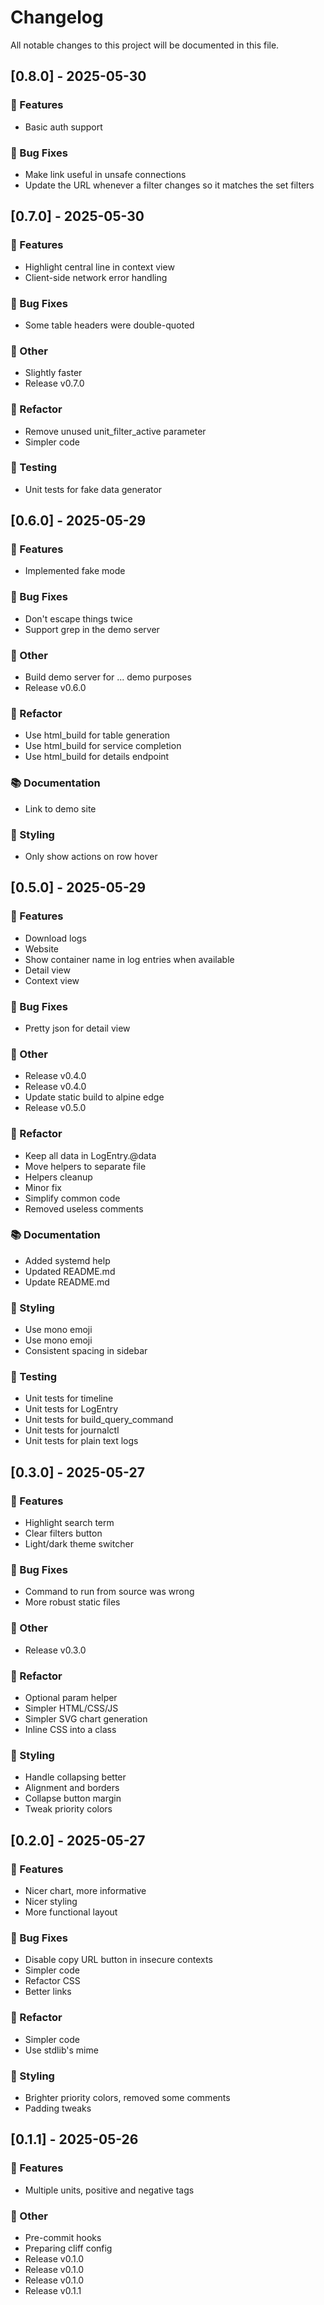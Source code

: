 # Changelog

All notable changes to this project will be documented in this file.

## [0.8.0] - 2025-05-30

### 🚀 Features

- Basic auth support

### 🐛 Bug Fixes

- Make link useful in unsafe connections
- Update the URL whenever a filter changes so it matches the set filters

## [0.7.0] - 2025-05-30

### 🚀 Features

- Highlight central line in context view
- Client-side network error handling

### 🐛 Bug Fixes

- Some table headers were double-quoted

### 💼 Other

- Slightly faster
- Release v0.7.0

### 🚜 Refactor

- Remove unused unit_filter_active parameter
- Simpler code

### 🧪 Testing

- Unit tests for fake data generator

## [0.6.0] - 2025-05-29

### 🚀 Features

- Implemented fake mode

### 🐛 Bug Fixes

- Don't escape things twice
- Support grep in the demo server

### 💼 Other

- Build demo server for ... demo purposes
- Release v0.6.0

### 🚜 Refactor

- Use html_build for table generation
- Use html_build for service completion
- Use html_build for details endpoint

### 📚 Documentation

- Link to demo site

### 🎨 Styling

- Only show actions on row hover

## [0.5.0] - 2025-05-29

### 🚀 Features

- Download logs
- Website
- Show container name in log entries when available
- Detail view
- Context view

### 🐛 Bug Fixes

- Pretty json for detail view

### 💼 Other

- Release v0.4.0
- Release v0.4.0
- Update static build to alpine edge
- Release v0.5.0

### 🚜 Refactor

- Keep all data in LogEntry.@data
- Move helpers to separate file
- Helpers cleanup
- Minor fix
- Simplify common code
- Removed useless comments

### 📚 Documentation

- Added systemd help
- Updated README.md
- Update README.md

### 🎨 Styling

- Use mono emoji
- Use mono emoji
- Consistent spacing in sidebar

### 🧪 Testing

- Unit tests for timeline
- Unit tests for LogEntry
- Unit tests for build_query_command
- Unit tests for journalctl
- Unit tests for plain text logs

## [0.3.0] - 2025-05-27

### 🚀 Features

- Highlight search term
- Clear filters button
- Light/dark theme switcher

### 🐛 Bug Fixes

- Command to run from source was wrong
- More robust static files

### 💼 Other

- Release v0.3.0

### 🚜 Refactor

- Optional param helper
- Simpler HTML/CSS/JS
- Simpler SVG chart generation
- Inline CSS into a class

### 🎨 Styling

- Handle collapsing better
- Alignment and borders
- Collapse button margin
- Tweak priority colors

## [0.2.0] - 2025-05-27

### 🚀 Features

- Nicer chart, more informative
- Nicer styling
- More functional layout

### 🐛 Bug Fixes

- Disable copy URL button in insecure contexts
- Simpler code
- Refactor CSS
- Better links

### 🚜 Refactor

- Simpler code
- Use stdlib's mime

### 🎨 Styling

- Brighter priority colors, removed some comments
- Padding tweaks

## [0.1.1] - 2025-05-26

### 🚀 Features

- Multiple units, positive and negative tags

### 💼 Other

- Pre-commit hooks
- Preparing cliff config
- Release v0.1.0
- Release v0.1.0
- Release v0.1.0
- Release v0.1.1

<!-- generated by git-cliff -->

